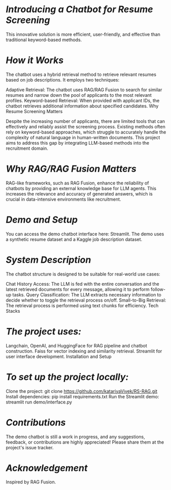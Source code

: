 # *Introducing a Chatbot for Resume Screening*

This innovative solution is more efficient, user-friendly, and effective than traditional keyword-based methods.

# *How it Works*

The chatbot uses a hybrid retrieval method to retrieve relevant resumes based on job descriptions. It employs two techniques:

Adaptive Retrieval: The chatbot uses RAG/RAG Fusion to search for similar resumes and narrow down the pool of applicants to the most relevant profiles.
Keyword-based Retrieval: When provided with applicant IDs, the chatbot retrieves additional information about specified candidates.
Why Resume Screening Matters

Despite the increasing number of applicants, there are limited tools that can effectively and reliably assist the screening process. Existing methods often rely on keyword-based approaches, which struggle to accurately handle the complexity of natural language in human-written documents. This project aims to address this gap by integrating LLM-based methods into the recruitment domain.

# *Why RAG/RAG Fusion Matters*

RAG-like frameworks, such as RAG Fusion, enhance the reliability of chatbots by providing an external knowledge base for LLM agents. This increases the relevance and accuracy of generated answers, which is crucial in data-intensive environments like recruitment.

# *Demo and Setup*

You can access the demo chatbot interface here: Streamlit. The demo uses a synthetic resume dataset and a Kaggle job description dataset.

# *System Description*

The chatbot structure is designed to be suitable for real-world use cases:

Chat History Access: The LLM is fed with the entire conversation and the latest retrieved documents for every message, allowing it to perform follow-up tasks.
Query Classification: The LLM extracts necessary information to decide whether to toggle the retrieval process on/off.
Small-to-Big Retrieval: The retrieval process is performed using text chunks for efficiency.
Tech Stacks

# *The project uses:*

Langchain, OpenAI, and HuggingFace for RAG pipeline and chatbot construction.
Faiss for vector indexing and similarity retrieval.
Streamlit for user interface development.
Installation and Setup

# *To set up the project locally:*

Clone the project: git clone https://github.com/katariyaVivek/RS-RAG.git
Install dependencies: pip install requirements.txt
Run the Streamlit demo: streamlit run demo/interface.py

# *Contributions*

The demo chatbot is still a work in progress, and any suggestions, feedback, or contributions are highly appreciated! Please share them at the project's issue tracker.

# *Acknowledgement*

Inspired by RAG Fusion.
